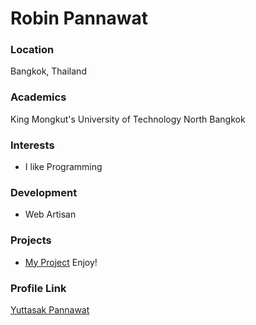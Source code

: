 # Robin Pannawat

### Location

Bangkok, Thailand

### Academics

King Mongkut's University of Technology North Bangkok

### Interests

- I like Programming

### Development

- Web Artisan

### Projects

- [My Project](https://github.com/yuttasakcom) Enjoy!

### Profile Link

[Yuttasak Pannawat](https://github.com/yuttasakcom)
